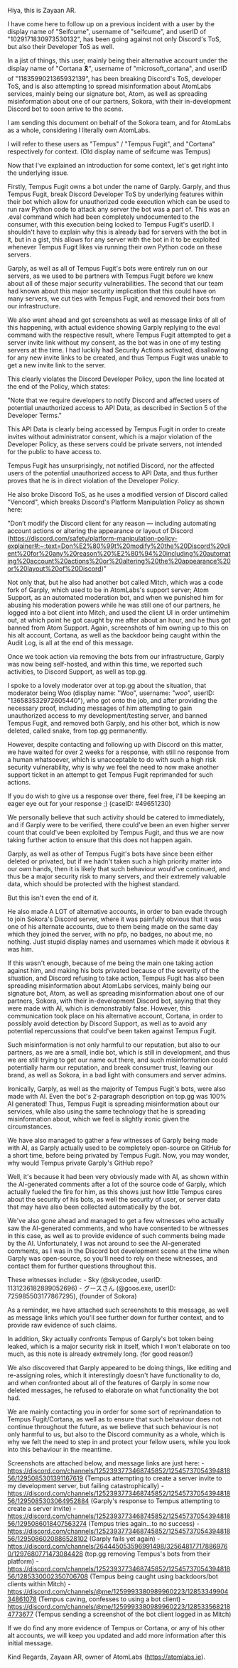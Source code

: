Hiya, this is Zayaan AR.

I have come here to follow up on a previous incident with a user by the display name of "Seifcume", username of "seifcume", and userID of "1029171830973530132", has been going against not only Discord's ToS, but also their Developer ToS as well.

In a jist of things, this user, mainly being their alternative account under the display name of "Cortana 🎗", username of "microsoft_cortana", and userID of "1183599021365932139", has been breaking Discord's ToS, developer ToS, and is also attempting to spread misinformation about AtomLabs services, mainly being our signature bot, Atom, as well as spreading misinformation about one of our partners, Sokora, with their in-development Discord bot to soon arrive to the scene.

I am sending this document on behalf of the Sokora team, and for AtomLabs as a whole, considering I literally own AtomLabs.

I will refer to these users as "Tempus" / "Tempus Fugit", and "Cortana" respectively for context. (Old display name of seifcume was Tempus)

Now that I've explained an introduction for some context, let's get right into the underlying issue.

Firstly, Tempus Fugit owns a bot under the name of Garply. Garply, and thus Tempus Fugit, break Discord Developer ToS by underlying features within their bot which allow for unauthorized code execution which can be used to run raw Python code to attack any server the bot was a part of. This was an .eval command which had been completely undocumented to the consumer, with this execution being locked to Tempus Fugit's userID. I shouldn't have to explain why this is already bad for servers with the bot in it, but in a gist, this allows for any server with the bot in it to be exploited whenever Tempus Fugit likes via running their own Python code on these servers.

Garply, as well as all of Tempus Fugit's bots were entirely run on our servers, as we used to be partners with Tempus Fugit before we knew about all of these major security vulnerabilities.
The second that our team had known about this major security implication that this could have on many servers, we cut ties with Tempus Fugit, and removed their bots from our infrastructure.

We also went ahead and got screenshots as well as message links of all of this happening, with actual evidence showing Garply replying to the eval command with the respective result, where Tempus Fugit attempted to get a server invite link without my consent, as the bot was in one of my testing servers at the time. I had luckily had Security Actions activated, disallowing for any new invite links to be created, and thus Tempus Fugit was unable to get a new invite link to the server. 

This clearly violates the Discord Developer Policy, upon the line located at the end of the Policy, which states:

"Note that we require developers to notify Discord and affected users of potential unauthorized access to API Data, as described in Section 5 of the Developer Terms."

This API Data is clearly being accessed by Tempus Fugit in order to create invites without administrator consent, which is a major violation of the Developer Policy, as these servers could be private servers, not intended for the public to have access to.

Tempus Fugit has unsurprisingly, not notified Discord, nor the affected users of the potential unauthorized access to API Data, and thus further proves that he is in direct violation of the Developer Policy.

He also broke Discord ToS, as he uses a modified version of Discord called "Vencord", which breaks Discord's Platform Manipulation Policy as shown here:

"Don’t modify the Discord client for any reason — including automating account actions or altering the appearance or layout of Discord (https://discord.com/safety/platform-manipulation-policy-explainer#:~:text=Don%E2%80%99t%20modify%20the%20Discord%20client%20for%20any%20reason%20%E2%80%94%20including%20automating%20account%20actions%20or%20altering%20the%20appearance%20or%20layout%20of%20Discord)"

Not only that, but he also had another bot called Mitch, which was a code fork of Garply, which used to be in AtomLabs's support server; Atom Support, as an automated moderation bot, and when we punished him for abusing his moderation powers while he was still one of our partners, he logged into a bot client into Mitch, and used the client UI in order untimehim out, at which point he got caught by me after about an hour, and he thus got banned from Atom Support. Again, screenshots of him owning up to this on his alt account, Cortana, as well as the backdoor being caught within the Audit Log, is all at the end of this message.

Once we took action via removing the bots from our infrastructure, Garply was now being self-hosted, and within this time, we reported such activities, to Discord Support, as well as top.gg.

I spoke to a lovely moderator over at top.gg about the situation, that moderator being Woo (display name: "Woo", username: "_woo_", userID: "136583532972605440"), who got onto the job, and after providing the necessary proof, including messages of him attempting to gain unauthorized access to my development/testing server, and banned Tempus Fugit, and removed both Garply, and his other bot, which is now deleted, called snake, from top.gg permanently.

However, despite contacting and following up with Discord on this matter, we have waited for over 2 weeks for a response, with still no response from a human whatsoever, which is unacceptable to do with such a high risk security vulnerability, why is why we feel the need to now make another support ticket in an attempt to get Tempus Fugit reprimanded for such actions.

If you do wish to give us a response over there, feel free, i'll be keeping an eager eye out for your response ;) (caseID: #49651230)

We personally believe that such activity should be catered to immediately, and if Garply were to be verified, there could've been an even higher server count that could've been exploited by Tempus Fugit, and thus we are now taking further action to ensure that this does not happen again.

Garply, as well as other of Tempus Fugit's bots have since been either deleted or privated, but if we hadn't taken such a high priority matter into our own hands, then it is likely that such behaviour would've continued, and thus be a major security risk to many servers, and their extremely valuable data, which should be protected with the highest standard.

But this isn't even the end of it.

He also made A LOT of alternative accounts, in order to ban evade through to join Sokora's Discord server, where it was painfully obvious that it was one of his alternate accounts, due to them being made on the same day which they joined the server, with no pfp, no badges, no about me, no nothing. Just stupid display names and usernames which made it obvious it was him.

If this wasn't enough, because of me being the main one taking action against him, and making his bots privated because of the severity of the situation, and Discord refusing to take action, Tempus Fugit has also been spreading misinformation about AtomLabs services, mainly being our signature bot, Atom, as well as spreading misinformation about one of our partners, Sokora, with their in-development Discord bot, saying that they were made with AI, which is demonstrably false. However, this communication took place on his alternative account, Cortana, in order to possibly avoid detection by Discord Support, as well as to avoid any potential repercussions that could've been taken against Tempus Fugit.

Such misinformation is not only harmful to our reputation, but also to our partners, as we are a small, indie bot, which is still in development, and thus we are still trying to get our name out there, and such misinformation could potentially harm our reputation, and break consumer trust, leaving our brand, as well as Sokora, in a bad light with consumers and server admins.

Ironically, Garply, as well as the majority of Tempus Fugit's bots, were also made with AI. Even the bot's 2-paragraph description on top.gg was 100% AI generated!
Thus, Tempus Fugit is spreading misinformation about our services, while also using the same technology that he is spreading misinformation about, which we feel is slightly ironic given the circumstances.

We have also managed to gather a few witnesses of Garply being made with AI, as Garply actually used to be completely open-source on GitHub for a short time, before being privated by Tempus Fugit.
Now, you may wonder, why would Tempus private Garply's GitHub repo?

Well, it's because it had been very obviously made with AI, as shown within the AI-generated comments after a lot of the source code of Garply, which actually fueled the fire for him, as this shows just how little Tempus cares about the security of his bots, as well the security of user, or server data that may have also been collected automatically by the bot.

We've also gone ahead and managed to get a few witnesses who actually saw the AI-generated comments, and who have consented to be witnesses in this case, as well as to provide evidence of such comments being made by the AI.
Unfortunately, I was not around to see the AI-generated comments, as I was in the Discord bot development scene at the time when Garply was open-source, so you'll need to rely on these witnesses, and contact them for further questions throughout this.

These witnesses include:
    - Sky (@skycodee, userID: 1131236182899052696)
    - グースさん (@goos.exe, userID: 725985503177867295), (founder of Sokora)

As a reminder, we have attached such screenshots to this message, as well as message links which you'll see further down for further context, and to provide raw evidence of such claims.

In addition, Sky actually confronts Tempus of Garply's bot token being leaked, which is a major security risk in itself, which I won't elaborate on too much, as this note is already extremely long. (for good reason!)

We also discovered that Garply appeared to be doing things, like editing and re-assigning roles, which it interestingly doesn't have functionality to do, and when confronted about all of the features of Garply in some now deleted messages, he refused to elaborate on what functionality the bot had.

We are mainly contacting you in order for some sort of reprimandation to Tempus Fugit/Cortana, as well as to ensure that such behaviour does not continue throughout the future, as we believe that such behaviour is not only harmful to us, but also to the Discord community as a whole, which is why we felt the need to step in and protect your fellow users, while you look into this behaviour in the meantime.

Screenshots are attached below, and message links are just here:
    - https://discord.com/channels/1252393773468745852/1254573705439481856/1295085301391167619 (Tempus attempting to create a server invite to my development server, but failing catastrophically)
    - https://discord.com/channels/1252393773468745852/1254573705439481856/1295085303064952884 (Garply's response to Tempus attempting to create a server invite)
    - https://discord.com/channels/1252393773468745852/1254573705439481856/1295086018407563274 (Tempus tries again...to no success)
    - https://discord.com/channels/1252393773468745852/1254573705439481856/1295086020886528102 (Garply fails yet again)
    - https://discord.com/channels/264445053596991498/325648177178869760/1297680771473084428 (top.gg removing Tempus's bots from their platform)
    - https://discord.com/channels/1252393773468745852/1254573705439481856/1285330002350706708 (Tempus being caught using backdoors/bot clients within Mitch)
    - https://discord.com/channels/@me/1259993380989960223/1285334990434861078 (Tempus caving, confesses to using a bot client)
    - https://discord.com/channels/@me/1259993380989960223/1285335682184773677 (Tempus sending a screenshot of the bot client logged in as Mitch)

If we do find any more evidence of Tempus or Cortana, or any of his other alt accounts, we will keep you updated and add more information after this initial message.

Kind Regards,
Zayaan AR, owner of AtomLabs (https://atomlabs.ie).
